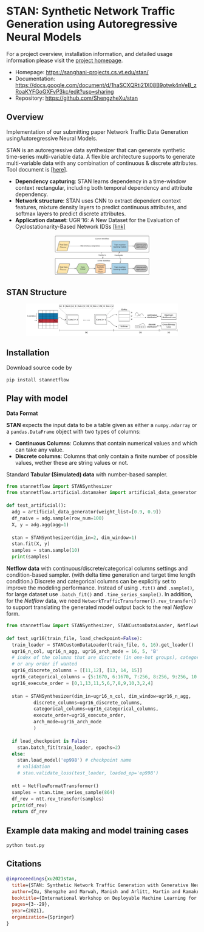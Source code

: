 # STAN: Synthetic Network Traffic Generation using Autoregressive Neural Models

For a project overview, installation information, and detailed usage information please visit the [project homepage](https://sanghani-projects.cs.vt.edu/stan/).

* Homepage: https://sanghani-projects.cs.vt.edu/stan/
* Documentation: https://docs.google.com/document/d/1haSCXQRti21X08B9otwk4nVeB_zRoaKYFGoGXFvP3kc/edit?usp=sharing
* Repository: https://github.com/ShengzheXu/stan

## Overview

Implementation of our submitting paper Network Traffic Data Generation usingAutoregressive Neural Models.

STAN is an autoregressive data synthesizer that can generate synthetic time-series multi-variable data.
A flexible architecture supports to generate multi-variable data with any combination of continuous & discrete attributes. Tool document is [[here]](https://docs.google.com/document/d/1haSCXQRti21X08B9otwk4nVeB_zRoaKYFGoGXFvP3kc/edit?usp=sharing).

- **Dependency capturing**: STAN learns dependency in a time-window context rectangular,
  including both temporal dependency and attribute dependency.
- **Network structure**: STAN uses CNN to extract dependent context features, mixture density layers to predict continuous attributes,
  and softmax layers to predict discrete attributes.
- **Application dataset**: UGR'16: A New Dataset for the Evaluation of Cyclostationarity-Based Network IDSs [[link]](https://nesg.ugr.es/nesg-ugr16/)

<!-- ![pipline](documents/stan_overview.png) -->
<center>
<img src="documents/stan_overview.png" width="250">
</center>


## STAN Structure


<center>
<img src="documents/stan_arch.png" width="400">
</center>
<!-- ![arch](documents/stan_arch.png) -->


## Installation

Download source code by 

`pip install stannetflow`

## Play with model

**Data Format**

**STAN** expects the input data to be a table given as either a `numpy.ndarray` or a
`pandas.DataFrame` object with two types of columns:

* **Continuous Columns**: Columns that contain numerical values and which can take any value.
* **Discrete columns**: Columns that only contain a finite number of possible values, wether
these are string values or not.

Standard **Tabular (Simulated) data** with number-based sampler.
```python
from stannetflow import STANSynthesizer
from stannetflow.artificial.datamaker import artificial_data_generator

def test_artificial():
  adg = artificial_data_generator(weight_list=[0.9, 0.9])
  df_naive = adg.sample(row_num=100)
  X, y = adg.agg(agg=1)

  stan = STANSynthesizer(dim_in=2, dim_window=1)
  stan.fit(X, y)
  samples = stan.sample(10)
  print(samples)
```
**Netflow data** with continuous/discrete/categorical columns settings and condition-based sampler. (with delta time generation and target time length condition.) Discrete and categorical columns can be explicitly set to improve the modeling performance.
Instead of using `.fit()` and `.sample()`, for large dataset use `.batch_fit()` and `.time_series_sample()`. In addition, for the *Netflow* data, we need `NetworkTrafficTransformer().rev_transfer()` to support translating the generated model output back to the real *Netflow* form.

```python
from stannetflow import STANSynthesizer, STANCustomDataLoader, NetflowFormatTransformer

def test_ugr16(train_file, load_checkpoint=False):
  train_loader = STANCustomDataLoader(train_file, 6, 16).get_loader()
  ugr16_n_col, ugr16_n_agg, ugr16_arch_mode = 16, 5, 'B'
  # index of the columns that are discrete (in one-hot groups), categorical (number of types)
  # or any order if wanted
  ugr16_discrete_columns = [[11,12], [13, 14, 15]]
  ugr16_categorical_columns = {5:1670, 6:1670, 7:256, 8:256, 9:256, 10:256}
  ugr16_execute_order = [0,1,13,11,5,6,7,8,9,10,3,2,4]

  stan = STANSynthesizer(dim_in=ugr16_n_col, dim_window=ugr16_n_agg, 
          discrete_columns=ugr16_discrete_columns,
          categorical_columns=ugr16_categorical_columns,
          execute_order=ugr16_execute_order,
          arch_mode=ugr16_arch_mode
          )
  
  if load_checkpoint is False:
    stan.batch_fit(train_loader, epochs=2)
  else:
    stan.load_model('ep998') # checkpoint name
    # validation
    # stan.validate_loss(test_loader, loaded_ep='ep998')

  ntt = NetflowFormatTransformer()
  samples = stan.time_series_sample(864)
  df_rev = ntt.rev_transfer(samples)
  print(df_rev)
  return df_rev
```
## Example data making and model training cases

```
python test.py
```

## Citations

```bibtex
@inproceedings{xu2021stan,
  title={STAN: Synthetic Network Traffic Generation with Generative Neural Models},
  author={Xu, Shengzhe and Marwah, Manish and Arlitt, Martin and Ramakrishnan, Naren},
  booktitle={International Workshop on Deployable Machine Learning for Security Defense},
  pages={3--29},
  year={2021},
  organization={Springer}
}
```